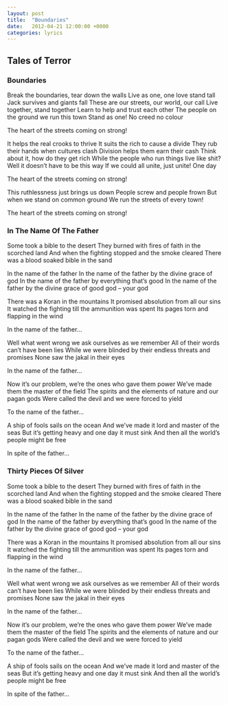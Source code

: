 ```yaml
---
layout: post
title:  "Boundaries"
date:   2012-04-21 12:00:00 +0000
categories: lyrics
---
```


## Tales of Terror

### Boundaries

Break the boundaries, tear down the walls
Live as one, one love stand tall
Jack survives and giants fall
These are our streets, our world, our call
Live together, stand together
Learn to help and trust each other
The people on the ground we run this town
Stand as one! No creed no colour

The heart of the streets coming on strong!

It helps the real crooks to thrive
It suits the rich to cause a divide
They rub their hands when cultures clash
Division helps them earn their cash
Think about it, how do they get rich
While the people who run things live like shit?
Well it doesn’t have to be this way
If we could all unite, just unite! One day

The heart of the streets coming on strong!

This ruthlessness just brings us down
People screw and people frown
But when we stand on common ground
We run the streets of every town!

The heart of the streets coming on strong!

### In The Name Of The Father

Some took a bible to the desert
They burned with fires of faith in the scorched land
And when the fighting stopped and the smoke cleared
There was a blood soaked bible in the sand

In the name of the father
In the name of the father by the divine grace of god
In the name of the father by everything that’s good
In the name of the father by the divine grace of good god – your god

There was a Koran in the mountains
It promised absolution from all our sins
It watched the fighting till the ammunition was spent
Its pages torn and flapping in the wind

In the name of the father…

Well what went wrong we ask ourselves as we remember
All of their words can’t have been lies
While we were blinded by their endless threats and promises
None saw the jakal in their eyes

In the name of the father…

Now it’s our problem, we’re the ones who gave them power
We’ve made them the master of the field
The spirits and the elements of nature and our pagan gods
Were called the devil and we were forced to yield

To the name of the father…

A ship of fools sails on the ocean
And we’ve made it lord and master of the seas
But it’s getting heavy and one day it must sink
And then all the world’s people might be free

In spite of the father…

### Thirty Pieces Of Silver

Some took a bible to the desert
They burned with fires of faith in the scorched land
And when the fighting stopped and the smoke cleared
There was a blood soaked bible in the sand

In the name of the father
In the name of the father by the divine grace of god
In the name of the father by everything that’s good
In the name of the father by the divine grace of good god – your god

There was a Koran in the mountains
It promised absolution from all our sins
It watched the fighting till the ammunition was spent
Its pages torn and flapping in the wind

In the name of the father…

Well what went wrong we ask ourselves as we remember
All of their words can’t have been lies
While we were blinded by their endless threats and promises
None saw the jakal in their eyes

In the name of the father…

Now it’s our problem, we’re the ones who gave them power
We’ve made them the master of the field
The spirits and the elements of nature and our pagan gods
Were called the devil and we were forced to yield

To the name of the father…

A ship of fools sails on the ocean
And we’ve made it lord and master of the seas
But it’s getting heavy and one day it must sink
And then all the world’s people might be free

In spite of the father…
